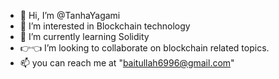 - 👐 Hi, I’m @TanhaYagami
- 🙂 I’m interested in Blockchain technology
- 💁 I’m currently learning Solidity 
- 👉👈 I’m looking to collaborate on blockchain related topics.
- 📫 you can reach me at "baitullah6996@gmail.com"

<!---
TanhaYagami/TanhaYagami is a ✨ special ✨ repository because its `README.md` (this file) appears on your GitHub profile.
You can click the Preview link to take a look at your changes.
--->
